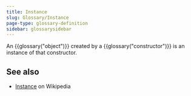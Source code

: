 ```yaml
---
title: Instance
slug: Glossary/Instance
page-type: glossary-definition
sidebar: glossarysidebar
---
```



An {{glossary("object")}} created by a {{glossary("constructor")}} is an instance of that constructor.

## See also

- [Instance](<https://en.wikipedia.org/wiki/Instance_(computer_science)>) on Wikipedia
